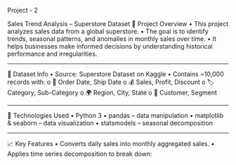 Project - 2 

Sales Trend Analysis – Superstore Dataset
📝 Project Overview
•	This project analyzes sales data from a global superstore.
•	The goal is to identify trends, seasonal patterns, and anomalies in monthly sales over time.
•	It helps businesses make informed decisions by understanding historical performance and irregularities.
________________________________________
📁 Dataset Info
•	Source: Superstore Dataset on Kaggle
•	Contains ~10,000 records with:
o	📅 Order Date, Ship Date
o	💰 Sales, Profit, Discount
o	🏷️ Category, Sub-Category
o	🌍 Region, City, State
o	👤 Customer, Segment
________________________________________
🔧 Technologies Used
•	Python 3
•	pandas – data manipulation
•	matplotlib & seaborn – data visualization
•	statsmodels – seasonal decomposition
________________________________________
📈 Key Features
•	Converts daily sales into monthly aggregated sales.
•	Applies time series decomposition to break down:
